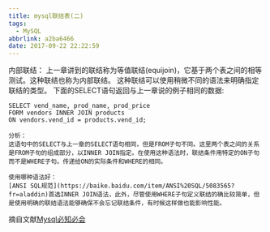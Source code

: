 ```yaml
---
title: mysql联结表(二)
tags:
  - MySQL
abbrlink: a2ba6466
date: 2017-09-22 22:22:59
---
```

内部联结：
上一章讲到的联结称为等值联结(equijoin)，它基于两个表之间的相等测试。这种联结也称为内部联结。
这种联结可以使用稍微不同的语法来明确指定联结的类型。
下面的SELECT语句返回与上一章说的例子相同的数据:
```
SELECT vend_name, prod_name, prod_price
FORM vendors INNER JOIN products
ON vendors.vend_id = products.vend_id;
```
```
分析：
这语句中的SELECT与上一章的SELECT语句相同，但是FROM子句不同。这里两个表之间的关系是FROM子句的组成部分，以INNER JOIN指定。在使用这种语法时，联结条件用特定的ON子句而不是WHERE子句。传递给ON的实际条件和WHERE的相同。
```
<!-- more -->

```
使用哪种语法好：
[ANSI SQL规范](https://baike.baidu.com/item/ANSI%20SQL/5083565?fr=aladdin)首选INNER JOIN语法，此外，尽管使用WHERE子句定义联结的确比较简单，但是使用明确的联结语法能够确保不会忘记联结条件，有时候这样做也能影响性能。
```
摘自文献[Mysql必知必会](https://baike.baidu.com/item/MySQL%E5%BF%85%E7%9F%A5%E5%BF%85%E4%BC%9A/6819509?fr=aladdin)